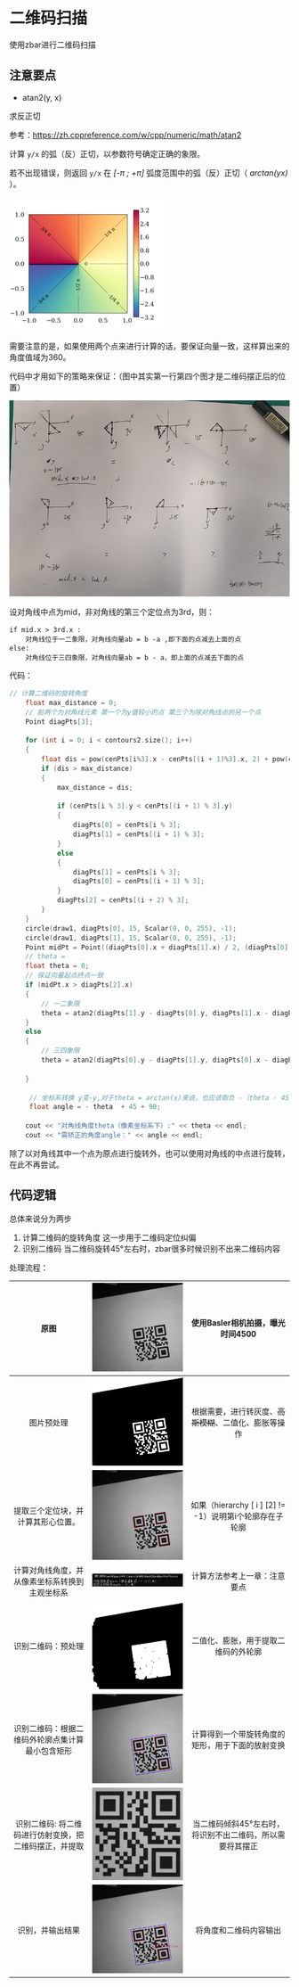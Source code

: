 # 二维码扫描

使用zbar进行二维码扫描

## 注意要点

* atan2(y, x)

求反正切

参考：https://zh.cppreference.com/w/cpp/numeric/math/atan2

计算 `y/x` 的弧（反）正切，以参数符号确定正确的象限。

若不出现错误，则返回 `y/x` 在 *[-π ; +π]* 弧度范围中的弧（反）正切（ *arctan(yx)* ）。

![math-atan2.png](README.assets/285px-math-atan2.png)

需要注意的是，如果使用两个点来进行计算的话，要保证向量一致，这样算出来的角度值域为360。

代码中才用如下的策略来保证：（图中其实第一行第四个图才是二维码摆正后的位置）

![image-20201222095316575](README.assets/image-20201222095316575.png)

设对角线中点为mid，非对角线的第三个定位点为3rd，则：

```
if mid.x > 3rd.x :
	对角线位于一二象限，对角线向量ab = b -a ,即下面的点减去上面的点
else:
	对角线位于三四象限，对角线向量ab = b - a，即上面的点减去下面的点
```

代码：

```c++
// 计算二维码的旋转角度
    float max_distance = 0;
    // 前两个为对角线元素 第一个为y值较小的点 第三个为除对角线点的另一个点
    Point diagPts[3];  

    for (int i = 0; i < contours2.size(); i++)
    {
        float dis = pow(cenPts[i%3].x - cenPts[(i + 1)%3].x, 2) + pow(cenPts[i%3].y - cenPts[(i + 1)%3].y, 2);
        if (dis > max_distance)
        {
            max_distance = dis;
           
            if (cenPts[i % 3].y < cenPts[(i + 1) % 3].y)
            {
                diagPts[0] = cenPts[i % 3];
                diagPts[1] = cenPts[(i + 1) % 3];
            }
            else
            {
                diagPts[1] = cenPts[i % 3];
                diagPts[0] = cenPts[(i + 1) % 3];
            }
            diagPts[2] = cenPts[(i + 2) % 3];
        }
    }
    circle(draw1, diagPts[0], 15, Scalar(0, 0, 255), -1);
    circle(draw1, diagPts[1], 15, Scalar(0, 0, 255), -1);
    Point midPt = Point((diagPts[0].x + diagPts[1].x) / 2, (diagPts[0].y + diagPts[1].y) / 2);
    // theta = 
    float theta = 0;
    // 保证向量起点终点一致
    if (midPt.x > diagPts[2].x)
    {
        // 一二象限
        theta = atan2(diagPts[1].y - diagPts[0].y, diagPts[1].x - diagPts[0].x) * 180 / 3.1415926;
    }
    else
    {
        // 三四象限
        theta = atan2(diagPts[0].y - diagPts[1].y, diagPts[0].x - diagPts[1].x) * 180 / 3.1415926 + 360.0;

    }
    
     // 坐标系转换 y变-y,对于theta = arctan(x)来说，也应该取负 -（theta - 45） 哎呦，看错了标准位置，那再减90°吧
     float angle = - theta  + 45 + 90;
    
    cout << "对角线角度theta（像素坐标系下）:" << theta << endl;
    cout << "需矫正的角度angle：" << angle << endl;
```

除了以对角线其中一个点为原点进行旋转外，也可以使用对角线的中点进行旋转，在此不再尝试。

## 代码逻辑

总体来说分为两步

1. 计算二维码的旋转角度 这一步用于二维码定位纠偏
2. 识别二维码 当二维码旋转45°左右时，zbar很多时候识别不出来二维码内容

处理流程：

|                          原图                          | ![image-20201222132813570](README.assets/image-20201222132813570.png) |             使用Basler相机拍摄，曝光时间4500              |
| :----------------------------------------------------: | :----------------------------------------------------------: | :-------------------------------------------------------: |
|                       图片预处理                       | ![image-20201222132711550](README.assets/image-20201222132711550.png) |  根据需要，进行转灰度、~~高斯模糊~~、二值化、膨胀等操作   |
|           提取三个定位块，并计算其形心位置。           | ![image-20201222133115930](README.assets/image-20201222133115930.png) | 如果（hierarchy [ i ] [2] != -1）说明第i个轮廓存在子轮廓  |
|     计算对角线角度，并从像素坐标系转换到主观坐标系     | ![image-20201222133812252](README.assets/image-20201222133812252.png) |               计算方法参考上一章：注意要点                |
|                   识别二维码：预处理                   | ![image-20201222134414634](README.assets/image-20201222134414634.png) |           二值化、膨胀，用于提取二维码的外轮廓            |
|    识别二维码：根据二维码外轮廓点集计算最小包含矩形    | ![image-20201222135610098](README.assets/image-20201222135610098.png) |     计算得到一个带旋转角度的矩形，用于下面的放射变换      |
| 识别二维码: 将二维码进行仿射变换，把二维码摆正，并提取 | ![image-20201222135701266](README.assets/image-20201222135701266.png) | 当二维码倾斜45°左右时，将识别不出二维码，所以需要将其摆正 |
|                    识别，并输出结果                    | ![image-20201222135751181](README.assets/image-20201222135751181.png) |                  将角度和二维码内容输出                   |

